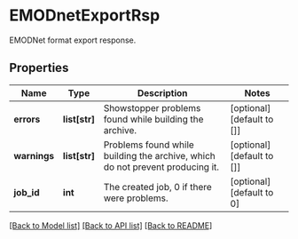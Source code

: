 # EMODnetExportRsp

EMODNet format export response.
## Properties
Name | Type | Description | Notes
------------ | ------------- | ------------- | -------------
**errors** | **list[str]** | Showstopper problems found while building the archive. | [optional] [default to []]
**warnings** | **list[str]** | Problems found while building the archive, which do not prevent producing it. | [optional] [default to []]
**job_id** | **int** | The created job, 0 if there were problems. | [optional] [default to 0]

[[Back to Model list]](../README.md#documentation-for-models) [[Back to API list]](../README.md#documentation-for-api-endpoints) [[Back to README]](../README.md)



